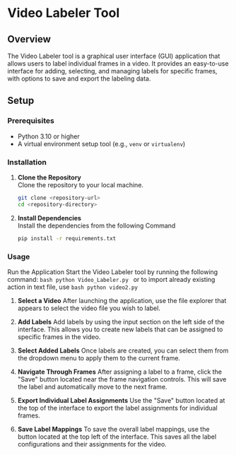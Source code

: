 # Video Labeler Tool

## Overview
The Video Labeler tool is a graphical user interface (GUI) application that allows users to label individual frames in a video. It provides an easy-to-use interface for adding, selecting, and managing labels for specific frames, with options to save and export the labeling data.

## Setup

### Prerequisites
- Python 3.10 or higher
- A virtual environment setup tool (e.g., `venv` or `virtualenv`)

### Installation

1. **Clone the Repository**  
   Clone the repository to your local machine.

   ```bash
   git clone <repository-url>
   cd <repository-directory>
   ```
2. **Install Dependencies**  
   Install the dependencies from the following Command
   ```bash
   pip install -r requirements.txt
   ```
### Usage
   Run the Application
   Start the Video Labeler tool by running the following command:
    ```bash
    python Video_Labeler.py
    ```
    or to import already existing action in text file, use 
        ```bash
    python video2.py
    ```
   1. **Select a Video**
       After launching the application, use the file explorer that appears to select the video file you wish to label.

   2. **Add Labels**
       Add labels by using the input section on the left side of the interface. This allows you to create new labels that can be assigned to specific frames in the video.

   3. **Select Added Labels**
       Once labels are created, you can select them from the dropdown menu to apply them to the current frame.

   4. **Navigate Through Frames**
      After assigning a label to a frame, click the "Save" button located near the frame navigation controls. This will save the label and automatically move to the next frame.

   5. **Export Individual Label Assignments**
      Use the "Save" button located at the top of the interface to export the label assignments for individual frames.

   6. **Save Label Mappings**
      To save the overall label mappings, use the button located at the top left of the interface. This saves all the label configurations and their assignments for the video.
